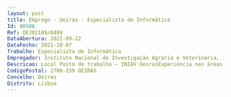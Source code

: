 ```yaml
--- 
layout: post
title: Emprego - Oeiras - Especialista de Informática
Id: 90506
Ref: OE202109/0499
DataAbertura: 2021-09-22
DataFecho: 2021-10-07
Trabalho: Especialista de Informática
Empregador: Instituto Nacional de Investigação Agrária e Veterinária, I.P.
Descricao: Local Posto de trabalho – INIAV OeirasExperiência nas áreas de Suporte técnico aos utilizadores com facilidade de diagnóstico resolução de problemas locais e remotamente, utilizando ferramentas de assistência remota Boa capacidade de resolução de problemas (PC’s, impressoras, equipamentos de rede, etc…) Instalação e configuração de equipamentos informáticos ao nível de software (redes e sistemas Microsoft), bem como hardware Apoio à infraestrutura de rede e parque informático em geral Suporte ao Departamento de TI.  Dinamismo e proatividade.  Capacidade de organização, planeamento e trabalho em equipa.
CodigoPostal: 2780-159 OEIRAS
Concelho: Oeiras
Distrito: Lisboa
--- 
```


